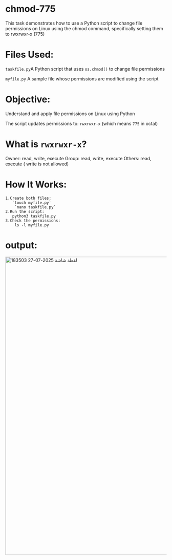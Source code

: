 # chmod-775
This task demonstrates how to use a Python script to change file permissions on Linux using the chmod command, specifically setting them to rwxrwxr-x (775)


# Files Used:

 `taskfile.py`A Python script that uses `os.chmod()` to change file permissions

 `myfile.py` A sample file whose permissions are modified using the script


# Objective:
Understand and apply file permissions on Linux using Python

The script updates permissions to: `rwxrwxr-x` (which means `775` in octal)




# What is `rwxrwxr-x`?
Owner: read, write, execute 
Group: read, write, execute 
Others: read, execute ( write is  not allowed)



# How It Works:
	1.Create both files:
       `touch myfile.py`
        `nano taskfile.py`
    2.Run the script:
       python3 taskfile.py
	3.Check the permissions:
        ls -l myfile.py

# output:
<img width="1129" height="932" alt="لقطة شاشة 2025-07-27 183503" src="https://github.com/user-attachments/assets/8f4cc503-1d6d-42ae-bd3d-67c4c0df74f5" />

